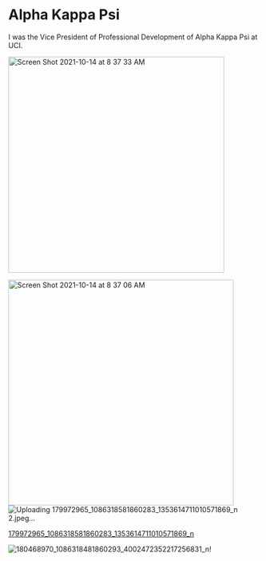 # Alpha Kappa Psi

I was the Vice President of Professional Development of Alpha Kappa Psi at UCI. 

<img width="432" alt="Screen Shot 2021-10-14 at 8 37 33 AM" src="https://user-images.githubusercontent.com/19508013/137350842-02c6d2d9-20d6-4616-8a06-a8f18705355f.png">

<img width="451" alt="Screen Shot 2021-10-14 at 8 37 06 AM" src="https://user-images.githubusercontent.com/19508013/137350875-e1e40d49-8ebe-4c30-8e53-d41a6bf5abb0.png">![Uploading 179972965_1086318581860283_1353614711010571869_n 2.jpeg…]()

[179972965_1086318581860283_1353614711010571869_n](https://user-images.githubusercontent.com/19508013/137351072-ec5cf96c-4721-45f2-9028-70fb553ba1c7.jpeg)

![180468970_1086318481860293_4002472352217256831_n](https://user-images.githubusercontent.com/19508013/137351000-e2615b4f-3072-40bc-a918-18bebce921b9.jpeg)!
